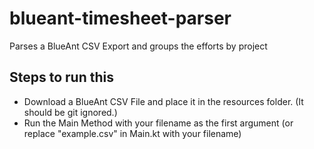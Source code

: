 # blueant-timesheet-parser
Parses a BlueAnt CSV Export and groups the efforts by project

## Steps to run this
- Download a BlueAnt CSV File and place it in the resources folder. (It should be git ignored.)
- Run the Main Method with your filename as the first argument (or replace "example.csv" in Main.kt with your filename)
